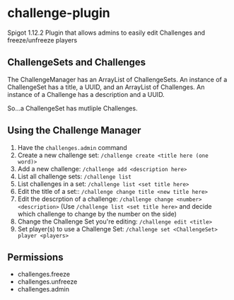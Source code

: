 # challenge-plugin
Spigot 1.12.2 Plugin that allows admins to easily edit Challenges and freeze/unfreeze players


## ChallengeSets and Challenges
The ChallengeManager has an ArrayList of ChallengeSets.
An instance of a ChallengeSet has a title, a UUID, and an ArrayList of Challenges.
An instance of a Challenge has a description and a UUID.

So...a ChallengeSet has mutliple Challenges.

## Using the Challenge Manager
1. Have the `challenges.admin` command
2. Create a new challenge set: `/challenge create <title here (one word)>`
3. Add a new challenge: `/challenge add <description here>`
4. List all challenge sets: `/challenge list`
5. List challenges in a set: `/challenge list <set title here>`
6. Edit the title of a set:: `/challenge change title <new title here>`
7. Edit the descrption of a challenge: `/challenge change <number> <description>`
(Use `/challenge list <set title here>` and decide which challenge to change by the number on the side)
8. Change the Challenge Set you're editing: `/challenge edit <title>`
9. Set player(s) to use a Challenge Set: `/challenge set <ChallengeSet> player <players>`


## Permissions
* challenges.freeze
* challenges.unfreeze
* challenges.admin
